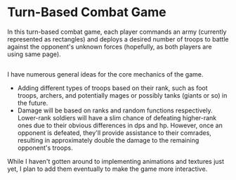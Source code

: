 # Turn-Based Combat Game

In this turn-based combat game, each player commands an army (currently represented as rectangles) and deploys a desired number of troops to battle against the opponent's unknown forces (hopefully, as both players are using same page).

## 

I have numerous general ideas for the core mechanics of the game.

- Adding different types of troops based on their rank, such as foot troops, archers, and potentially mages or possibly tanks (giants or so) in the future.
- Damage will be based on ranks and random functions respectively. Lower-rank soldiers will have a slim chance of defeating higher-rank ones due to their obvious differences in dps and hp. However, once an opponent is defeated, they'll provide assistance to their comrades, resulting in approximately double the damage to the remaining opponent's troops.

While I haven't gotten around to implementing animations and textures just yet, I plan to add them eventually to make the game more interactive.

